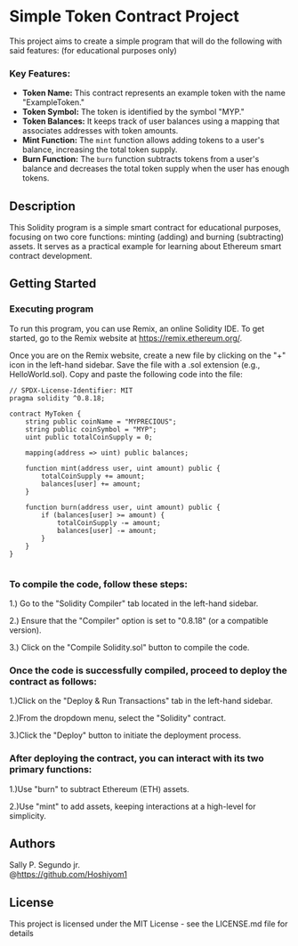 # Simple Token Contract Project
This project aims to create a simple program that will do the following with said features: (for educational purposes only)

### Key Features:

- **Token Name:** This contract represents an example token with the name "ExampleToken."
- **Token Symbol:** The token is identified by the symbol "MYP."
- **Token Balances:** It keeps track of user balances using a mapping that associates addresses with token amounts.
- **Mint Function:** The `mint` function allows adding tokens to a user's balance, increasing the total token supply.
- **Burn Function:** The `burn` function subtracts tokens from a user's balance and decreases the total token supply when the user has enough tokens.


## Description

This Solidity program is a simple smart contract for educational purposes, focusing on two core functions: minting (adding) and burning (subtracting) assets. It serves as a practical example for learning about Ethereum smart contract development.

## Getting Started

### Executing program

To run this program, you can use Remix, an online Solidity IDE. To get started, go to the Remix website at https://remix.ethereum.org/.

Once you are on the Remix website, create a new file by clicking on the "+" icon in the left-hand sidebar. Save the file with a .sol extension (e.g., HelloWorld.sol). Copy and paste the following code into the file:

```solidity
// SPDX-License-Identifier: MIT
pragma solidity ^0.8.18;

contract MyToken {
    string public coinName = "MYPRECIOUS";
    string public coinSymbol = "MYP";
    uint public totalCoinSupply = 0;
    
    mapping(address => uint) public balances;

    function mint(address user, uint amount) public {
        totalCoinSupply += amount;
        balances[user] += amount;
    }

    function burn(address user, uint amount) public {
        if (balances[user] >= amount) {
            totalCoinSupply -= amount;
            balances[user] -= amount;
        }
    }
}


```

### To compile the code, follow these steps:


1.) Go to the "Solidity Compiler" tab located in the left-hand sidebar.

2.) Ensure that the "Compiler" option is set to "0.8.18" (or a compatible version).

3.) Click on the "Compile Solidity.sol" button to compile the code.

### Once the code is successfully compiled, proceed to deploy the contract as follows:

1.)Click on the "Deploy & Run Transactions" tab in the left-hand sidebar.

2.)From the dropdown menu, select the "Solidity" contract.

3.)Click the "Deploy" button to initiate the deployment process.

### After deploying the contract, you can interact with its two primary functions:

1.)Use "burn" to subtract Ethereum (ETH) assets.

2.)Use "mint" to add assets, keeping interactions at a high-level for simplicity.

## Authors

Sally P. Segundo jr.   
@https://github.com/Hoshiyom1


## License

This project is licensed under the MIT License - see the LICENSE.md file for details

